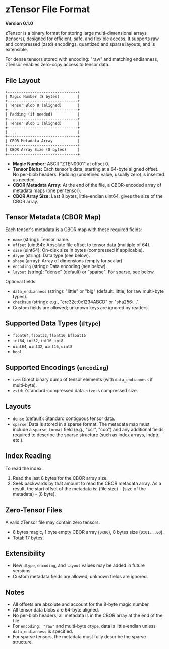 # zTensor File Format

**Version 0.1.0**

zTensor is a binary format for storing large multi-dimensional arrays (tensors), designed for efficient, safe, and flexible access. It supports raw and compressed (zstd) encodings, quantized and sparse layouts, and is extensible.

For dense tensors stored with encoding: "raw" and matching endianness, zTensor enables zero-copy access to tensor data.

## File Layout

```
+-------------------------------+
| Magic Number (8 bytes)        |
+-------------------------------+
| Tensor Blob 0 (aligned)       |
+-------------------------------+
| Padding (if needed)           |
+-------------------------------+
| Tensor Blob 1 (aligned)       |
+-------------------------------+
| ...                           |
+-------------------------------+
| CBOR Metadata Array           |
+-------------------------------+
| CBOR Array Size (8 bytes)     |
+-------------------------------+
```

- **Magic Number:** ASCII "ZTEN0001" at offset 0.
- **Tensor Blobs:** Each tensor's data, starting at a 64-byte aligned offset. No per-blob headers. Padding (undefined value, usually zero) is inserted as needed.
- **CBOR Metadata Array:** At the end of the file, a CBOR-encoded array of metadata maps (one per tensor).
- **CBOR Array Size:** Last 8 bytes, little-endian uint64, gives the size of the CBOR array.

## Tensor Metadata (CBOR Map)
Each tensor's metadata is a CBOR map with these required fields:
- `name` (string): Tensor name.
- `offset` (uint64): Absolute file offset to tensor data (multiple of 64).
- `size` (uint64): On-disk size in bytes (compressed if applicable).
- `dtype` (string): Data type (see below).
- `shape` (array): Array of dimensions (empty for scalar).
- `encoding` (string): Data encoding (see below).
- `layout` (string): "dense" (default) or "sparse". For sparse, see below.

Optional fields:
- `data_endianness` (string): "little" or "big" (default: little, for raw multi-byte types).
- `checksum` (string): e.g., "crc32c:0x1234ABCD" or "sha256:...".
- Custom fields are allowed; unknown keys are ignored by readers.

## Supported Data Types (`dtype`)
- `float64`, `float32`, `float16`, `bfloat16`
- `int64`, `int32`, `int16`, `int8`
- `uint64`, `uint32`, `uint16`, `uint8`
- `bool`

## Supported Encodings (`encoding`)
- `raw`: Direct binary dump of tensor elements (with `data_endianness` if multi-byte).
- `zstd`: Zstandard-compressed data. `size` is compressed size.

## Layouts
- `dense` (default): Standard contiguous tensor data.
- `sparse`: Data is stored in a sparse format. The metadata map must include a `sparse_format` field (e.g., "csr", "coo") and any additional fields required to describe the sparse structure (such as index arrays, indptr, etc.).

## Index Reading
To read the index:
1. Read the last 8 bytes for the CBOR array size.
2. Seek backwards by that amount to read the CBOR metadata array.
As a result, the start offset of the metadata is: (file size) - (size of the metadata) - (8 byte).

## Zero-Tensor Files
A valid zTensor file may contain zero tensors:
- 8 bytes magic, 1 byte empty CBOR array (`0x80`), 8 bytes size (`0x01...00`).
- Total: 17 bytes.

## Extensibility
- New `dtype`, `encoding`, and `layout` values may be added in future versions.
- Custom metadata fields are allowed; unknown fields are ignored.

## Notes
- All offsets are absolute and account for the 8-byte magic number.
- All tensor data blobs are 64-byte aligned.
- No per-blob headers; all metadata is in the CBOR array at the end of the file.
- For `encoding: "raw"` and multi-byte `dtype`, data is little-endian unless `data_endianness` is specified.
- For sparse tensors, the metadata must fully describe the sparse structure.
